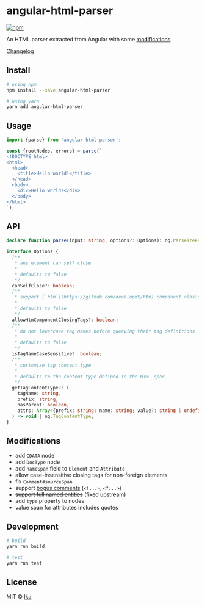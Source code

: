 # angular-html-parser

[![npm](https://img.shields.io/npm/v/angular-html-parser.svg)](https://www.npmjs.com/package/angular-html-parser)

An HTML parser extracted from Angular with some [modifications](#modifications)

[Changelog](https://github.com/prettier/angular-html-parser/blob/master/packages/angular-html-parser/CHANGELOG.md)

## Install

```sh
# using npm
npm install --save angular-html-parser

# using yarn
yarn add angular-html-parser
```

## Usage

```js
import {parse} from 'angular-html-parser';

const {rootNodes, errors} = parse(`
<!DOCTYPE html>
<html>
  <head>
    <title>Hello world!</title>
  </head>
  <body>
    <div>Hello world!</div>
  </body>
</html>
`);
```

## API

```ts
declare function parse(input: string, options?: Options): ng.ParseTreeResult;

interface Options {
  /**
   * any element can self close
   *
   * defaults to false
   */
  canSelfClose?: boolean;
  /**
   * support [`htm`](https://github.com/developit/htm) component closing tags (`<//>`)
   *
   * defaults to false
   */
  allowHtmComponentClosingTags?: boolean;
  /**
   * do not lowercase tag names before querying their tag definitions
   *
   * defaults to false
   */
  isTagNameCaseSensitive?: boolean;
  /**
   * customize tag content type
   *
   * defaults to the content type defined in the HTML spec
   */
  getTagContentType?: (
    tagName: string,
    prefix: string,
    hasParent: boolean,
    attrs: Array<{prefix: string; name: string; value?: string | undefined}>
  ) => void | ng.TagContentType;
}
```

## Modifications

- add `CDATA` node
- add `DocType` node
- add `nameSpan` field to `Element` and `Attribute`
- allow case-insensitive closing tags for non-foreign elements
- fix `Comment#sourceSpan`
- support [bogus comments](https://www.w3.org/TR/html5/syntax.html#bogus-comment-state) (`<!...>`, `<?...>`)
- ~~support full [named entities](https://html.spec.whatwg.org/multipage/entities.json)~~ (fixed upstream)
- add `type` property to nodes
- value span for attributes includes quotes

## Development

```sh
# build
yarn run build

# test
yarn run test
```

## License

MIT © [Ika](https://github.com/ikatyang)
